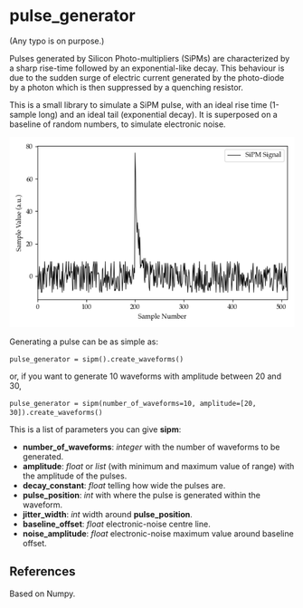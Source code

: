 # pulse_generator

(Any typo is on purpose.)

Pulses generated by Silicon Photo-multipliers (SiPMs)
are characterized by a sharp rise-time 
followed by an exponential-like decay. 
This behaviour is due to the sudden surge of electric current 
generated by the photo-diode by a photon 
which is then suppressed by a quenching resistor.

This is a small library to simulate a SiPM pulse, 
with an ideal rise time (1-sample long) and 
an ideal tail (exponential decay). 
It is superposed on a baseline of random numbers, 
to simulate electronic noise.

![Example of waveform](/waveform.png)

Generating a pulse can be as simple as:

```
pulse_generator = sipm().create_waveforms()
```

or, if you want to generate 10 waveforms with amplitude between 20 and 30,

```
pulse_generator = sipm(number_of_waveforms=10, amplitude=[20, 30]).create_waveforms()
```

This is a list of parameters you can give **sipm**:
* **number_of_waveforms**: *integer* with the number of waveforms to be generated.
* **amplitude**: *float* or *list* (with minimum and maximum value of range) with the amplitude of the pulses.
* **decay_constant**: *float* telling how wide the pulses are.
* **pulse_position**: *int* with where the pulse is generated within the waveform.
* **jitter_width**: *int* width around **pulse_position**.
* **baseline_offset**: *float* electronic-noise centre line.
* **noise_amplitude**: *float* electronic-noise maximum value around baseline offset.


## References

Based on Numpy.
